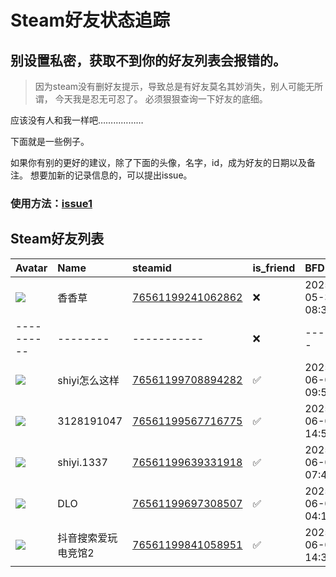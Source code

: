 # Steam好友状态追踪
## 别设置私密，获取不到你的好友列表会报错的。

> 因为steam没有删好友提示，导致总是有好友莫名其妙消失，别人可能无所谓，
> 今天我是忍无可忍了。 必须狠狠查询一下好友的底细。

应该没有人和我一样吧………………

下面就是一些例子。

如果你有别的更好的建议，除了下面的头像，名字，id，成为好友的日期以及备注。 想要加新的记录信息的，可以提出issue。

### 使用方法：[issue1](https://github.com/systemannounce/SteamFriends/issues/1)





## Steam好友列表
| Avatar                                                                            | Name       | steamid                                                                     | is_friend   | BFD                 | removed_time        | Remark     |
|:----------------------------------------------------------------------------------|:-----------|:----------------------------------------------------------------------------|:------------|:--------------------|:--------------------|:-----------|
| ![](https://avatars.steamstatic.com/58327fe37f2b51f11bd68e392eb9a67ceaa4975d.jpg) | 香香草        | [76561199241062862](https://steamcommunity.com/profiles/76561199241062862/) | ❌           | 2025-05-31 08:31:22 | 2025-06-02 09:48:07 |            |
| ----------                                                                        | --------   | -----------                                                                 | ❌           | -------             | ----------------    | ---------- |
| ![](https://avatars.steamstatic.com/e4094c315a18212f5e18a6f67fa518f2bf1c358c.jpg) | shiyi怎么这样  | [76561199708894282](https://steamcommunity.com/profiles/76561199708894282/) | ✅           | 2025-06-01 09:50:38 |                     |            |
| ![](https://avatars.steamstatic.com/fef49e7fa7e1997310d705b2a6158ff8dc1cdfeb.jpg) | 3128191047 | [76561199567716775](https://steamcommunity.com/profiles/76561199567716775/) | ✅           | 2025-06-01 14:52:00 |                     |            |
| ![](https://avatars.steamstatic.com/d219650ec4b71299664d8adc0dc48594d7d5ab98.jpg) | shiyi.1337 | [76561199639331918](https://steamcommunity.com/profiles/76561199639331918/) | ✅           | 2025-06-02 07:45:40 |                     |            |
| ![](https://avatars.steamstatic.com/05c9d811c75729caea21e24feb829e1f3f229b17.jpg) | DLO        | [76561199697308507](https://steamcommunity.com/profiles/76561199697308507/) | ✅           | 2025-06-04 04:18:14 |                     |            |
| ![](https://avatars.steamstatic.com/4d5cfa2206d29ec854bc00096cd25eefa4094bef.jpg) | 抖音搜索爱玩电竞馆2 | [76561199841058951](https://steamcommunity.com/profiles/76561199841058951/) | ✅           | 2025-06-05 14:32:09 |                     |            |